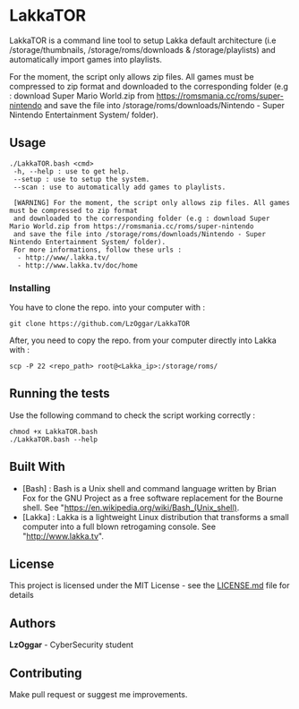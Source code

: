 # LakkaTOR
LakkaTOR is a command line tool to setup Lakka default architecture (i.e /storage/thumbnails, /storage/roms/downloads & /storage/playlists) and automatically import games into playlists.

For the moment, the script only allows zip files. All games must be compressed to zip format and downloaded to the corresponding folder (e.g : download Super Mario World.zip from https://romsmania.cc/roms/super-nintendo and save the file into /storage/roms/downloads/Nintendo - Super Nintendo Entertainment System/ folder).

## Usage
```
./LakkaTOR.bash <cmd>
 -h, --help : use to get help.
 --setup : use to setup the system.
 --scan : use to automatically add games to playlists.

 [WARNING] For the moment, the script only allows zip files. All games must be compressed to zip format
 and downloaded to the corresponding folder (e.g : download Super Mario World.zip from https://romsmania.cc/roms/super-nintendo
 and save the file into /storage/roms/downloads/Nintendo - Super Nintendo Entertainment System/ folder).
 For more informations, follow these urls :
  - http://www/.lakka.tv/
  - http://www.lakka.tv/doc/home
```

### Installing

You have to clone the repo. into your computer with :

```
git clone https://github.com/LzOggar/LakkaTOR
```

After, you need to copy the repo. from your computer directly into Lakka with :

```
scp -P 22 <repo_path> root@<Lakka_ip>:/storage/roms/
```

## Running the tests

Use the following command to check the script working correctly :

```
chmod +x LakkaTOR.bash
./LakkaTOR.bash --help
```

## Built With

* [Bash] : Bash is a Unix shell and command language written by Brian Fox for the GNU Project as a free software replacement for the Bourne shell. See "https://en.wikipedia.org/wiki/Bash_(Unix_shell).
* [Lakka] : Lakka is a lightweight Linux distribution that transforms a small computer into a full blown retrogaming console. See "http://www.lakka.tv".

## License

This project is licensed under the MIT License - see the [LICENSE.md](LICENSE.md) file for details

## Authors

**LzOggar** - CyberSecurity student

## Contributing
Make pull request or suggest me improvements.
